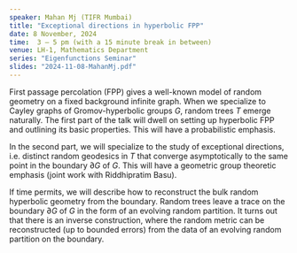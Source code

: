 ```yaml
---
speaker: Mahan Mj (TIFR Mumbai)
title: "Exceptional directions in hyperbolic FPP"
date: 8 November, 2024
time:  3 – 5 pm (with a 15 minute break in between)
venue: LH-1, Mathematics Department
series: "Eigenfunctions Seminar"
slides: "2024-11-08-MahanMj.pdf"
---
```


First passage percolation (FPP)  gives a well-known model of random geometry on a fixed background infinite graph. When we
specialize to Cayley graphs of Gromov-hyperbolic groups $G$, random trees $T$ emerge naturally. The first part of the talk
will dwell on setting up hyperbolic FPP and outlining its basic properties. This will have a probabilistic emphasis.

In the second part, we will specialize to the study of exceptional directions, i.e. distinct random geodesics in $T$ that
converge asymptotically to the same point in the boundary $\partial G$ of $G$. This will have a geometric group theoretic
emphasis (joint work with Riddhipratim Basu).

If time permits, we will describe how to reconstruct the bulk random hyperbolic geometry from the boundary. Random trees
leave a trace on the boundary $\partial G$ of $G$ in the form of an evolving random partition. It turns out that there is
an inverse construction, where the random metric can be reconstructed (up to bounded errors) from the data of an evolving
random partition on the boundary.
